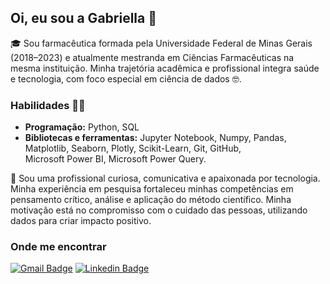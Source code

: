 ## Oi, eu sou a Gabriella 👋

&#127891; Sou farmacêutica formada pela Universidade Federal de Minas Gerais (2018–2023) e atualmente mestranda em Ciências Farmacêuticas na mesma instituição. Minha trajetória acadêmica e profissional integra saúde e tecnologia, com foco especial em ciência de dados &#129299;.

### Habilidades :woman_technologist:
* **Programação:** Python, SQL
* **Bibliotecas e ferramentas:** Jupyter Notebook, Numpy, Pandas, <br>
Matplotlib, Seaborn, Plotly, Scikit-Learn, Git, GitHub, <br>
Microsoft Power BI, Microsoft Power Query.

&#129504; Sou uma profissional curiosa, comunicativa e apaixonada por tecnologia. Minha experiência em pesquisa fortaleceu minhas competências em pensamento crítico, análise e aplicação do método científico. Minha motivação está no compromisso com o cuidado das pessoas, utilizando dados para criar impacto positivo.

### Onde me encontrar
[![Gmail Badge](https://img.shields.io/badge/-gabriellacampera@gmail.com-6633cc?style=flat-square&logo=Gmail&logoColor=white&link=mailto:gabriellacampera@gmail.com)](mailto:gabriellacampera@gmail.com)
[![Linkedin Badge](https://img.shields.io/badge/-Gabriella_Campera-6633cc?style=flat-square&logo=Linkedin&logoColor=white&link=https://www.linkedin.com/in/gabriella-campera/)](https://www.linkedin.com/in/gabriella-campera/)

<!--![Your Repository’s Stats](https://github-readme-stats.vercel.app/api?username=a-pharmacist&show_icons=true) -->

<!--
**a-pharmacist/a-pharmacist** is a ✨ _special_ ✨ repository because its `README.md` (this file) appears on your GitHub profile.

Here are some ideas to get you started:

- 🔭 I’m currently working on ...
- 🌱 I’m currently learning ...
- 👯 I’m looking to collaborate on ...
- 🤔 I’m looking for help with ...
- 💬 Ask me about ...
- 📫 How to reach me: ...
- 😄 Pronouns: ...
- ⚡ Fun fact: ...
-->
